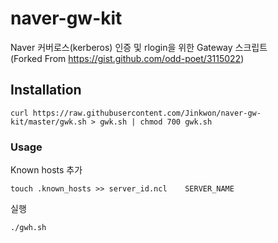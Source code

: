 # naver-gw-kit
Naver 커버로스(kerberos) 인증 및 rlogin을 위한 Gateway 스크립트  
(Forked From https://gist.github.com/odd-poet/3115022)


## Installation
```
curl https://raw.githubusercontent.com/Jinkwon/naver-gw-kit/master/gwk.sh > gwk.sh | chmod 700 gwk.sh
```

### Usage

Known hosts 추가
```
touch .known_hosts >> server_id.ncl    SERVER_NAME
```

실행
```
./gwh.sh
```
